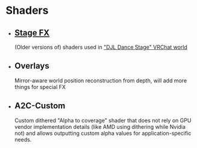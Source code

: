 # Shaders

* ## [Stage FX](StageFX)
    (Older versions of) shaders used in ["DJL Dance Stage" VRChat world](https://vrchat.com/home/launch?worldId=wrld_a7f7d997-5261-4f64-abd2-082757d9797c)
* ## Overlays
    Mirror-aware world position reconstruction from depth, will add more things for special FX
* ## A2C-Custom
    Custom dithered "Alpha to coverage" shader that does not rely on GPU vendor implementation details (like AMD using dithering while Nvidia not) and allows outputting custom alpha values for application-specific needs.
